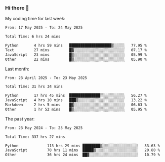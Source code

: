 ### Hi there 👋

My coding time for last week:

<!--START_SECTION:week-->

```txt
From: 17 May 2025 - To: 24 May 2025

Total Time: 6 hrs 24 mins

Python       4 hrs 59 mins   ███████████████████▒░░░░░   77.95 %
Text         27 mins         █▓░░░░░░░░░░░░░░░░░░░░░░░   07.17 %
JavaScript   23 mins         █▒░░░░░░░░░░░░░░░░░░░░░░░   05.99 %
Other        22 mins         █▒░░░░░░░░░░░░░░░░░░░░░░░   05.90 %
```

<!--END_SECTION:week-->

Last month:

<!--START_SECTION:month-->

```txt
From: 23 April 2025 - To: 23 May 2025

Total Time: 31 hrs 34 mins

Python       17 hrs 45 mins  ██████████████░░░░░░░░░░░   56.27 %
JavaScript   4 hrs 10 mins   ███▒░░░░░░░░░░░░░░░░░░░░░   13.22 %
Markdown     2 hrs 5 mins    █▓░░░░░░░░░░░░░░░░░░░░░░░   06.63 %
Other        1 hr 52 mins    █▒░░░░░░░░░░░░░░░░░░░░░░░   05.95 %
```

<!--END_SECTION:month-->

The past year:

<!--START_SECTION:year-->

```txt
From: 23 May 2024 - To: 23 May 2025

Total Time: 337 hrs 27 mins

Python             113 hrs 29 mins ████████▒░░░░░░░░░░░░░░░░   33.63 %
JavaScript         70 hrs 11 mins  █████▒░░░░░░░░░░░░░░░░░░░   20.80 %
Other              36 hrs 24 mins  ██▓░░░░░░░░░░░░░░░░░░░░░░   10.79 %
```

<!--END_SECTION:year-->
